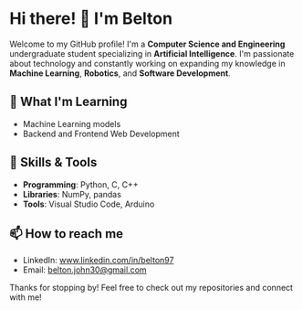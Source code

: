 # Hi there! 👋 I'm Belton

Welcome to my GitHub profile! I'm a **Computer Science and Engineering** undergraduate student specializing in **Artificial Intelligence**. I'm passionate about technology and constantly working on expanding my knowledge in **Machine Learning**, **Robotics**, and **Software Development**.

## 🌱 What I'm Learning
- Machine Learning models
- Backend and Frontend Web Development

## 🚀 Skills & Tools
- **Programming**: Python, C, C++ 
- **Libraries**: NumPy, pandas
- **Tools**: Visual Studio Code, Arduino 

## 📫 How to reach me
- LinkedIn: www.linkedin.com/in/belton97
- Email: belton.john30@gmail.com

Thanks for stopping by! Feel free to check out my repositories and connect with me!
